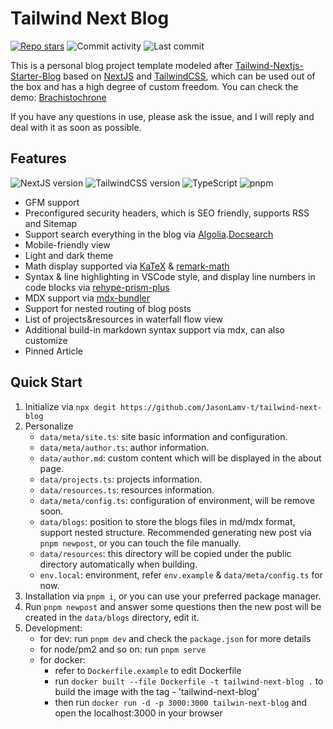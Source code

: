 # Tailwind Next Blog

[![Repo stars](https://img.shields.io/github/stars/jasonlamv-t/tailwind-next-blog?style=social)](https://GitHub.com/jasonlamv-t/tailwind-next-blog/stargazers/) ![Commit activity](https://img.shields.io/github/commit-activity/m/jasonlamv-t/tailwind-next-blog?logo=github&style=social) ![Last commit](https://img.shields.io/github/last-commit/jasonlamv-t/tailwind-next-blog?logo=github&style=social)

This is a personal blog project template modeled after [Tailwind-Nextjs-Starter-Blog](https://github.com/timlrx/tailwind-nextjs-starter-blog) based on [NextJS](https://nextjs.org/) and [TailwindCSS](https://tailwindcss.com), which can be used out of the box and has a high degree of custom freedom. You can check the demo: [Brachistochrone](https://jasonlam.cc)

If you have any questions in use, please ask the issue, and I will reply and deal with it as soon as possible.

## Features

![NextJS version](https://img.shields.io/badge/NextJS-13-yellow) ![TailwindCSS version](https://img.shields.io/badge/TailwindCSS-3-blue) ![TypeScript](https://img.shields.io/badge/TypeScript-blue) ![pnpm](https://img.shields.io/badge/pnpm-red)

- GFM support
- Preconfigured security headers, which is SEO friendly, supports RSS and Sitemap
- Support search everything in the blog via [Algolia](https://algolia.com/).[Docsearch](https://docsearch.algolia.com/)
- Mobile-friendly view
- Light and dark theme
- Math display supported via [KaTeX](https://katex.org/) & [remark-math](https://github.com/remarkjs/remark-math)
- Syntax & line highlighting in VSCode style, and display line numbers in code blocks via [rehype-prism-plus](https://github.com/timlrx/rehype-prism-plus)
- MDX support via [mdx-bundler](https://github.com/kentcdodds/mdx-bundler)
- Support for nested routing of blog posts
- List of projects&resources in waterfall flow view
- Additional build-in markdown syntax support via mdx, can also customize
- Pinned Article

## Quick Start

1. Initialize via `npx degit https://github.com/JasonLamv-t/tailwind-next-blog`
2. Personalize
   - `data/meta/site.ts`: site basic information and configuration.
   - `data/meta/author.ts`: author information.
   - `data/author.md`: custom content which will be displayed in the about page.
   - `data/projects.ts`: projects information.
   - `data/resources.ts`: resources information.
   - `data/meta/config.ts`: configuration of environment, will be remove soon.
   - `data/blogs`: position to store the blogs files in md/mdx format, support nested structure. Recommended generating new post via `pnpm newpost`, or you can touch the file manually.
   - `data/resources`: this directory will be copied under the public directory automatically when building.
   - `env.local`: environment, refer `env.example` & `data/meta/config.ts` for now.
3. Installation via `pnpm i`, or you can use your preferred package manager.
4. Run `pnpm newpost` and answer some questions then the new post will be created in the `data/blogs` directory, edit it.
5. Development:
   - for dev: run `pnpm dev` and check the `package.json` for more details
   - for node/pm2 and so on: run `pnpm serve`
   - for docker:
     - refer to `Dockerfile.example` to edit Dockerfile
     - run `docker built --file Dockerfile -t tailwind-next-blog .` to build the image with the tag - 'tailwind-next-blog'
     - then run `docker run -d -p 3000:3000 tailwin-next-blog` and open the localhost:3000 in your browser
